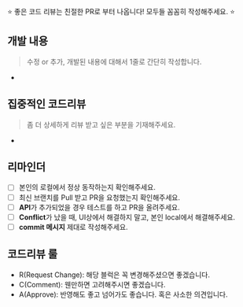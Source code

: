⭐️ 좋은 코드 리뷰는 친절한 PR로 부터 나옵니다! 모두들 꼼꼼히 작성해주세요. ⭐️

## 개발 내용
> 수정 or 추가, 개발된 내용에 대해서 1줄로 간단히 작성합니다.

* 

## 집중적인 코드리뷰
> 좀 더 상세하게 리뷰 받고 싶은 부분을 기재해주세요.

* 

## 리마인더
- [ ] 본인의 로컬에서 정상 동작하는지 확인해주세요.
- [ ] 최신 브랜치를 Pull 받고 PR을 요청했는지 확인해주세요.
- [ ] **API**가 추가되었을 경우 테스트를 하고 PR을 올려주세요.
- [ ] **Conflict**가 났을 때, UI상에서 해결하지 말고, 본인 local에서 해결해주세요.
- [ ] **commit 메시지** 제대로 작성해주세요.

## 코드리뷰 룰
* R(Request Change): 해당 블럭은 꼭 변경해주셨으면 좋겠습니다.
* C(Comment): 웬만하면 고려해주시면 좋겠습니다.
* A(Approve): 반영해도 좋고 넘어가도 좋습니다. 혹은 사소한 의견입니다.

